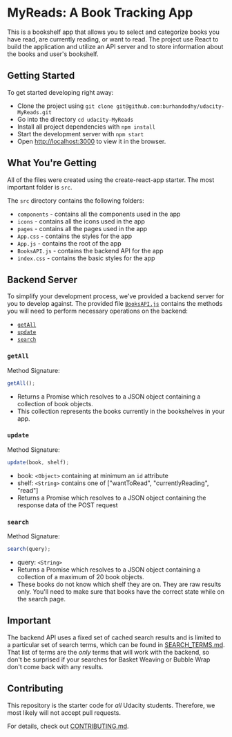 # MyReads: A Book Tracking App

This is a bookshelf app that allows you to select and categorize books you have read, are currently reading, or want to read. The project use React to build the application and utilize an API server and to store information about the books and user's bookshelf.
## Getting Started

To get started developing right away:

- Clone the project using `git clone git@github.com:burhandodhy/udacity-MyReads.git`
- Go into the directory `cd udacity-MyReads`
- Install all project dependencies with `npm install`
- Start the development server with `npm start`
- Open [http://localhost:3000](http://localhost:3000) to view it in the browser.

## What You're Getting
All of the files were created using the create-react-app starter. The most important folder is `src`.

The `src` directory contains the following folders:
- `components` - contains all the components used in the app
- `icons` - contains all the icons used in the app
- `pages` - contains all the pages used in the app
- `App.css` - contains the styles for the app
- `App.js` - contains the root of the app
- `BooksAPI.js` - contains the backend API for the app
- `index.css` - contains the basic styles for the app


## Backend Server

To simplify your development process, we've provided a backend server for you to develop against. The provided file [`BooksAPI.js`](src/BooksAPI.js) contains the methods you will need to perform necessary operations on the backend:

- [`getAll`](#getall)
- [`update`](#update)
- [`search`](#search)

### `getAll`

Method Signature:

```js
getAll();
```

- Returns a Promise which resolves to a JSON object containing a collection of book objects.
- This collection represents the books currently in the bookshelves in your app.

### `update`

Method Signature:

```js
update(book, shelf);
```

- book: `<Object>` containing at minimum an `id` attribute
- shelf: `<String>` contains one of ["wantToRead", "currentlyReading", "read"]
- Returns a Promise which resolves to a JSON object containing the response data of the POST request

### `search`

Method Signature:

```js
search(query);
```

- query: `<String>`
- Returns a Promise which resolves to a JSON object containing a collection of a maximum of 20 book objects.
- These books do not know which shelf they are on. They are raw results only. You'll need to make sure that books have the correct state while on the search page.

## Important

The backend API uses a fixed set of cached search results and is limited to a particular set of search terms, which can be found in [SEARCH_TERMS.md](SEARCH_TERMS.md). That list of terms are the _only_ terms that will work with the backend, so don't be surprised if your searches for Basket Weaving or Bubble Wrap don't come back with any results.

## Contributing

This repository is the starter code for _all_ Udacity students. Therefore, we most likely will not accept pull requests.

For details, check out [CONTRIBUTING.md](CONTRIBUTING.md).

